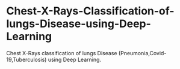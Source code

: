 # Chest-X-Rays-Classification-of-lungs-Disease-using-Deep-Learning
Chest X-Rays classification of lungs Disease (Pneumonia,Covid-19,Tuberculosis) using Deep Learning.

